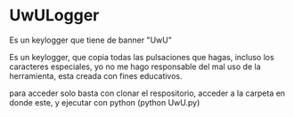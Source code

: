# UwULogger
Es un keylogger que tiene de banner "UwU" 
 
Es un keylogger, que copia todas las pulsaciones que hagas, incluso los caracteres especiales, 
yo no me hago responsable del mal uso de la herramienta, esta creada con fines educativos.

 para acceder solo basta con clonar el respositorio, acceder a la carpeta en donde este, y ejecutar con python (python UwU.py)
